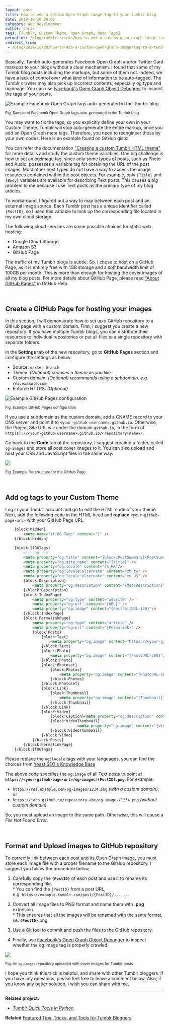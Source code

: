 ```yaml
---
layout: post
title: How to add a custom Open Graph image tag to your tumblr blog
date: 2019-10-30 00:00
category: Web Development
author: chris
tags: [Tumblr, Custom Theme, Open Graph, Meta Tags]
permalink: /blog/tumblr-tricks/how-to-add-a-custom-open-graph-image-tag-to-a-tumblr-blog
redirect_from:
 - /blog/2019/10/30/how-to-add-a-custom-open-graph-image-tag-to-a-tumblr-blog
---
```


Basically, Tumblr auto-generates Facebook Open Graph and/or Twitter Card markups to your blogs without a clear mechanism. I found that some of my Tumblr blog posts including the markups, but some of them not. Indeed, we have a lack of control over what kind of information to be auto-tagged. The Tumblr crawler may also pick up incorrect contents, especially og:type and og:image. You can use [Facebook's Open Graph Object Debugger](https://developers.facebook.com/tools/debug/og/object/) to inspect the tags of your posts.

<!--more-->

![Example Facebook Open Graph tags auto-generated in the Tumblr blog](/images/posts/tumblr/Tumblr-Facebook-OpenGraph-Tags-Block.png)

<small>Fig. Sample of Facebook Open Graph tags auto-generated in the Tumblr blog</small>

You may want to fix the tags, so you explicitly define your own in your Custom Theme. Tumblr will stop auto-generate the entire markup, once you add an Open Graph meta tags. Therefore, you need to reengineer those by your own codes. Here is an example found on GitHub gists:

<script src="https://gist.github.com/JuanitoFatas/4744199.js"></script>

You can refer the documentation ["Creating a custom Tumblr HTML theme"](https://www.tumblr.com/docs/hk/custom_themes) for more details and study the custom theme variables. One big challenge is how to set an og:image tag, since only some types of posts, such as Photo and Audio, possesses a variable tag for obtaining the URL of the post images. Most other post types do not have a way to access the image resources contained within the post objects. For example, only `{Title}` and `{Body}` variables are available for describing Text posts. This causes a big problem to me because I use Text posts as the primary type of my blog articles.

To workaround, I figured out a way to map between each post and an external image source. Each Tumblr post has a unique identifier called `{PostID}`, so I used this variable to look up the corresponding file located in my own cloud storage.

The following cloud services are some possible choices for static web hosting:

- Google Cloud Storage
- Amazon S3
- GitHub Page

The traffic of my Tumblr blogs is subtle. So, I chose to host on a GitHub Page, as it is entirely free with 1GB storage and a _soft_ bandwidth limit of 100GB per month. This is more than enough for hosting the cover images of all my blog posts. For more details about GitHub Page, please read ["About GitHub Pages"](https://help.github.com/en/github/working-with-github-pages/about-github-pages) in GitHub Help.

<br>

## Create a GitHub Page for hosting your images

In this section, I will demonstrate how to set up a GitHub repository to a GitHub page with a custom domain. First, I suggest you create a new repository. If you have multiple Tumblr blogs, you can distribute their resources to individual repositories or put all files to a single repository with separate folders.

In the **Settings** tab of the new repository, go to **GitHub Pages** section and configure the settings as below:

 - Source: `master branch`
 - Theme: _(Optional) chooses a theme as you like_
 - Custom domain: _(Optional) recommends using a subdomain, e.g. `res.example.com`_
 - Enforce HTTPS: _(Optional)_

![Example GitHub Pages configuration](/images/posts/tumblr/GitHub-Page-Settings.png)

<small>Fig. Example GitHub Pages configuration</small>

If you use a subdomain as the custom domain, add a CNAME record to your DNS server and point it to `<your-github-username>.github.io`. Otherwise, the Project Site URL will under the domain `github.io`, in the form of `http(s)://<your-github-username>.github.io/<repository-name>/`.

Go back to the **Code** tab of the repository, I suggest creating a folder, called `og-images` and store all post cover images to it. You can also upload and host your CSS and JavaScript files in the same way.

![](/images/posts/tumblr/GitHub-Page-Files.png)

<small>Fig. Example file structure for the GitHub Page</small>

<br>

## Add og tags to your Custom Theme

Log in your Tumblr account and go to edit the HTML code of your theme. Next, add the following code in the HTML head and **replace** `<your-github-page-url>` with your GitHub Page URL,

```html
    {block:hidden}
        <meta name="if:OG Tags" content="1" />
    {/block:hidden}

    {block:IfOGTags}
        <!-- og -->
        <meta property="og:title" content="{block:PostSummary}{PostSummary} - {/block:PostSummary}{block:DayPage}{DayOfMonth} {ShortMonth} - {/block:DayPage}{block:TagPage}#{Tag} - {/block:TagPage}{block:SearchPage}{SearchQuery} - {/block:SearchPage}" />
        <meta property="og:site_name" content="{title}" />
        <meta property="og:locale" content="zh_HK"/>
        <meta property="og:locale:alternate" content="zh_tw" />
        <meta property="og:locale:alternate" content="en_US" />
        {block:Description}
            <meta property="og:description" content="{MetaDescription}" />
        {/block:Description}
        {block:IndexPage}
            <meta property="og:type" content="website" />
            <meta property="og:url" content="{URL}" />
            <meta property="og:image" content="{PortraitURL-128}"/>
        {/block:IndexPage}
        {block:PermalinkPage}
            <meta property="og:type" content="article" />
            <meta property="og:url" content="{Permalink}" />
            {block:Posts}
                {block:Text}
                    <meta property="og:image" content="https://<your-github-page-url>/og-images/{PostID}.png"/>
                {/block:Text}
                {block:Photo}
                    <meta property="og:image" content="{PhotoURL-500}"/>
                {/block:Photo}
                {block:Photoset}
                    {block:Photos}
                        <meta property="og:image" content="{PhotoURL-500}"/>
                    {/block:Photos}
                {/block:Photoset}
                {block:Link}
                    {block:Thumbnail}
                        <meta property="og:image" content="{Thumbnail}"/>
                    {/block:Thumbnail}
                {/block:Link}
                {block:Video}
                    {block:Caption}<meta property="og:description" content="{PlaintextCaption}"/>{/block:Caption}
                    {block:VideoThumbnail}
                                <meta property="og:image" content="{VideoThumbnailURL}"/>
                    {/block:VideoThumbnail}
                {/block:Video}
            {/block:Posts}
        {/block:PermalinkPage}
    {/block:IfOGTags}
```
Please replace the `og:locale` tags with your languages, you can find the choices from [Yoast SEO's Knowledge Base](https://kb.yoast.com/kb/changing-the-og-locale-output/)

The above code specifies the `og:image` of all Text posts to point at **`https://<your-github-page-url>/og-images/{PostID}.png`**. For example:
- `https://res.example.com/og-images/1234.png` _(with a custom domain)_, or
- `https://john.github.io/repository-abc/og-images/1234.png` _(without custom domain)_

So, you must upload an image to the same path. Otherwise, this will cause a _File Not Found Error_.

<br>

## Format and Upload images to GitHub repository

To correctly link between each post and its Open Graph image, you must store each image file with a proper filename to the GitHub repository. I suggest you follow the procedure below,

1. Carefully copy the **`{PostID}`** of each post and use it to rename its corresponding file.<br>* You can find the `{PostID}` from a post URL,<br>e.g. `https://example.tumblr.com/post/{PostID}/......`.

2. Convert all image files to PNG format and name them with **.png** extension.<br>* This ensures that all the images will be renamed with the same format, i.e. **`{PostID}`**.png.

3. Use a Git tool to commit and push the files to the GitHub repository.

4. Finally, use [Facebook's Open Graph Object Debugger](https://developers.facebook.com/tools/debug/og/object/) to inspect whether the og:image tag is properly crawled.

![](/images/posts/tumblr/GitHub-Page-og-images.png)

<small>Fig. An `og-images` repository uploaded with cover images for Tumblr posts</small>

I hope you think this trick is helpful, and share with other Tumblr bloggers. If you have any questions, please feel free to leave a comment below. Also, if you know any better solution, I wish you can share with me.

* * *

**Related project:**
- <i class='fab fa-tumblr-square'></i> _[Tumblr Quick Tools in Python](https://github.com/chriskyfung/pytumblrtools)_ <i class='fab fa-python'></i>

**Related** [Featured Tips, Tricks, and Tools for Tumblr Bloggers](/blog/tumblr-tricks/featured-tips-tricks-and-tools-for-tumblr-bloggers)